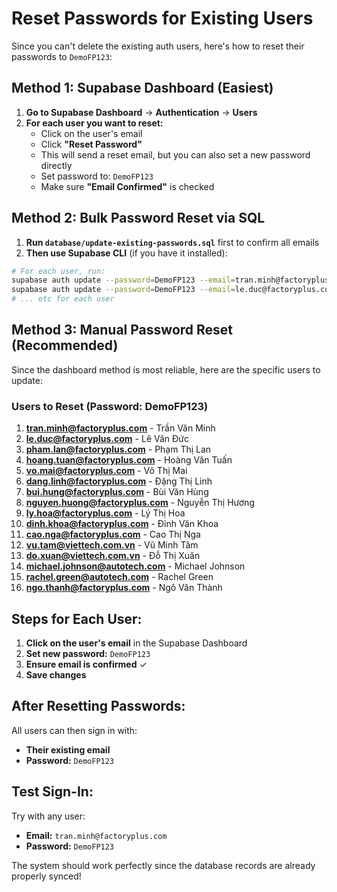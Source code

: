 # Reset Passwords for Existing Users

Since you can't delete the existing auth users, here's how to reset their passwords to `DemoFP123`:

## Method 1: Supabase Dashboard (Easiest)

1. **Go to Supabase Dashboard** → **Authentication** → **Users**
2. **For each user you want to reset:**
   - Click on the user's email
   - Click **"Reset Password"** 
   - This will send a reset email, but you can also set a new password directly
   - Set password to: `DemoFP123`
   - Make sure **"Email Confirmed"** is checked

## Method 2: Bulk Password Reset via SQL

1. **Run `database/update-existing-passwords.sql`** first to confirm all emails
2. **Then use Supabase CLI** (if you have it installed):

```bash
# For each user, run:
supabase auth update --password=DemoFP123 --email=tran.minh@factoryplus.com
supabase auth update --password=DemoFP123 --email=le.duc@factoryplus.com
# ... etc for each user
```

## Method 3: Manual Password Reset (Recommended)

Since the dashboard method is most reliable, here are the specific users to update:

### Users to Reset (Password: DemoFP123)

1. **tran.minh@factoryplus.com** - Trần Văn Minh
2. **le.duc@factoryplus.com** - Lê Văn Đức  
3. **pham.lan@factoryplus.com** - Phạm Thị Lan
4. **hoang.tuan@factoryplus.com** - Hoàng Văn Tuấn
5. **vo.mai@factoryplus.com** - Võ Thị Mai
6. **dang.linh@factoryplus.com** - Đặng Thị Linh
7. **bui.hung@factoryplus.com** - Bùi Văn Hùng
8. **nguyen.huong@factoryplus.com** - Nguyễn Thị Hương
9. **ly.hoa@factoryplus.com** - Lý Thị Hoa
10. **dinh.khoa@factoryplus.com** - Đinh Văn Khoa
11. **cao.nga@factoryplus.com** - Cao Thị Nga
12. **vu.tam@viettech.com.vn** - Vũ Minh Tâm
13. **do.xuan@viettech.com.vn** - Đỗ Thị Xuân
14. **michael.johnson@autotech.com** - Michael Johnson
15. **rachel.green@autotech.com** - Rachel Green
16. **ngo.thanh@factoryplus.com** - Ngô Văn Thành

## Steps for Each User:

1. **Click on the user's email** in the Supabase Dashboard
2. **Set new password:** `DemoFP123`
3. **Ensure email is confirmed** ✓
4. **Save changes**

## After Resetting Passwords:

All users can then sign in with:
- **Their existing email**
- **Password:** `DemoFP123`

## Test Sign-In:

Try with any user:
- **Email:** `tran.minh@factoryplus.com`
- **Password:** `DemoFP123`

The system should work perfectly since the database records are already properly synced!